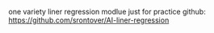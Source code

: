 one variety liner regression modlue 
just for practice
github:
https://github.com/srontover/AI-liner-regression